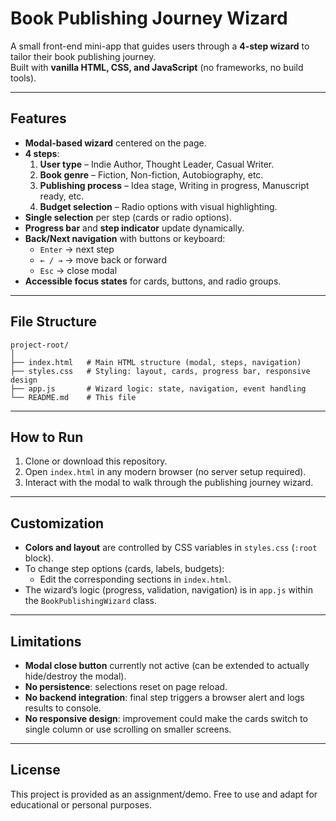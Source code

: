 # Book Publishing Journey Wizard

A small front-end mini-app that guides users through a **4-step wizard** to tailor their book publishing journey.  
Built with **vanilla HTML, CSS, and JavaScript** (no frameworks, no build tools).

---

## Features

- **Modal-based wizard** centered on the page.
- **4 steps**:
  1. **User type** – Indie Author, Thought Leader, Casual Writer.
  2. **Book genre** – Fiction, Non-fiction, Autobiography, etc.
  3. **Publishing process** – Idea stage, Writing in progress, Manuscript ready, etc.
  4. **Budget selection** – Radio options with visual highlighting.
- **Single selection** per step (cards or radio options).
- **Progress bar** and **step indicator** update dynamically.
- **Back/Next navigation** with buttons or keyboard:
  - `Enter` → next step
  - `← / →` → move back or forward
  - `Esc` → close modal
- **Accessible focus states** for cards, buttons, and radio groups.

---

## File Structure

```
project-root/
│
├── index.html   # Main HTML structure (modal, steps, navigation)
├── styles.css   # Styling: layout, cards, progress bar, responsive design
├── app.js       # Wizard logic: state, navigation, event handling
└── README.md    # This file
```

---

## How to Run

1. Clone or download this repository.  
2. Open `index.html` in any modern browser (no server setup required).  
3. Interact with the modal to walk through the publishing journey wizard.

---

## Customization

- **Colors and layout** are controlled by CSS variables in `styles.css` (`:root` block).
- To change step options (cards, labels, budgets):
  - Edit the corresponding sections in `index.html`.
- The wizard’s logic (progress, validation, navigation) is in `app.js` within the `BookPublishingWizard` class.

---

## Limitations

- **Modal close button** currently not active (can be extended to actually hide/destroy the modal).
- **No persistence**: selections reset on page reload.
- **No backend integration**: final step triggers a browser alert and logs results to console.
- **No responsive design**: improvement could make the cards switch to single column or use scrolling on smaller screens.

---

## License

This project is provided as an assignment/demo. Free to use and adapt for educational or personal purposes.
